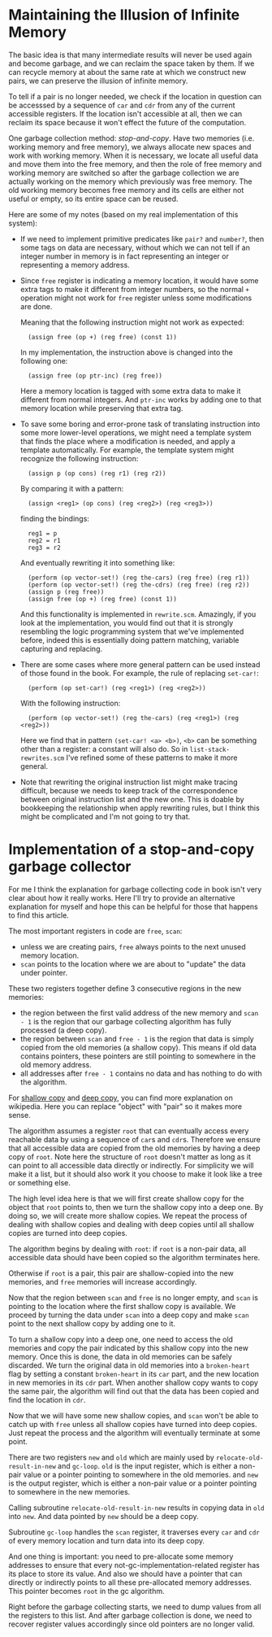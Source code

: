 # Maintaining the Illusion of Infinite Memory

The basic idea is that many intermediate results will never be used
again and become garbage, and we can reclaim the space taken by them.
If we can recycle memory at about the same rate at which we construct
new pairs, we can preserve the illusion of infinite memory.

To tell if a pair is no longer needed, we check if the location in question
can be accesssed by a sequence of `car` and `cdr` from any of the current
accessible registers. If the location isn't accessible at all, then
we can reclaim its space because it won't effect the future of the computation.

One garbage collection method: *stop-and-copy*.
Have two memories (i.e. working memory and free memory),
we always allocate new spaces and work with working memory.
When it is necessary, we locate all useful data and move them into the
free memory, and then the role of free memory and working memory are switched
so after the garbage collection we are actually working on the memory which
previously was free memory. The old working memory becomes free memory and
its cells are either not useful or empty, so its entire space can be reused.

Here are some of my notes (based on my real implementation of this system):

* If we need to implement primitive predicates like `pair?` and `number?`,
then some tags on data are necessary, without which we can not tell if an integer
number in memory is in fact representing an integer or representing a memory address.

* Since `free` register is indicating a memory location, it would have some extra
tags to make it different from integer numbers, so the normal `+` operation might
not work for `free` register unless some modifications are done.

    Meaning that the following instruction might not work as expected:

        (assign free (op +) (reg free) (const 1))

    In my implementation, the instruction above is changed into the following one:

        (assign free (op ptr-inc) (reg free))

    Here a memory location is tagged with some extra data to make it different from
    normal integers. And `ptr-inc` works by adding one to that memory location while
    preserving that extra tag.

* To save some boring and error-prone task of translating instruction into
some more lower-level operations, we might need a template system that finds
the place where a modification is needed, and apply a template automatically.
For example, the template system might recognize the following instruction:

        (assign p (op cons) (reg r1) (reg r2))

    By comparing it with a pattern:

        (assign <reg1> (op cons) (reg <reg2>) (reg <reg3>))

    finding the bindings:

        reg1 = p
        reg2 = r1
        reg3 = r2

    And eventually rewriting it into something like:

        (perform (op vector-set!) (reg the-cars) (reg free) (reg r1))
        (perform (op vector-set!) (reg the-cdrs) (reg free) (reg r2))
        (assign p (reg free))
        (assign free (op +) (reg free) (const 1))

    And this functionality is implemented in `rewrite.scm`.
    Amazingly, if you look at the implementation, you would find out
    that it is strongly resembling the logic programming system that we've implemented before,
    indeed this is essentially doing pattern matching, variable capturing and replacing.

* There are some cases where more general pattern can be used instead of those
found in the book. For example, the rule of replacing `set-car!`:

        (perform (op set-car!) (reg <reg1>) (reg <reg2>))

    With the following instruction:

        (perform (op vector-set!) (reg the-cars) (reg <reg1>) (reg <reg2>))

    Here we find that in pattern `(set-car! <a> <b>)`, `<b>` can be something other than
    a register: a constant will also do.
    So in `list-stack-rewrites.scm` I've refined some of these patterns to make it
    more general.

* Note that rewriting the original instruction list
might make tracing difficult,
because we needs to keep track of the correspondence
between original instruction list and the new one.
This is doable by bookkeeping the relationship when apply rewriting rules,
but I think this might be complicated and I'm not going to try that.

# Implementation of a stop-and-copy garbage collector

For me I think the explanation for garbage collecting code
in book isn't very clear about how it really works.
Here I'll try to provide an alternative explanation for myself
and hope this can be helpful for those that happens to find this article.

The most important registers in code are `free`, `scan`:

* unless we are creating pairs, `free` always points to the next unused memory location.
* `scan` points to the location where we are about to "update" the data under pointer.

These two registers together define 3 consecutive regions in the new memories:

* the region between the first valid address of the new memory and `scan - 1`
is the region that our garbage collecting algorithm has fully processed (a deep copy).
* the region between `scan` and `free - 1` is the region that data is simply copied from
the old memories (a shallow copy). This means if old data contains pointers,
these pointers are still pointing to somewhere in the old memory address.
* all addresses after `free - 1` contains no data and has nothing to do with the algorithm.

For [shallow copy](http://en.wikipedia.org/wiki/Object_copy#Shallow_copy)
and [deep copy](http://en.wikipedia.org/wiki/Object_copy#Deep_copy),
you can find more explanation on wikipedia. Here you can replace "object" with "pair"
so it makes more sense.

The algorithm assumes a register `root` that can eventually access every reachable data
by using a sequence of `car`s and `cdr`s. Therefore we ensure that all accessible
data are copied from the old memories by having a deep copy of `root`.
Note here the structure of `root` doesn't matter as long as it can point to all accessible
data directly or indirectly. For simplicity we will make it a list, but it should also
work it you choose to make it look like a tree or something else.

The high level idea here is that we will first create shallow copy for the object that
`root` points to, then we turn the shallow copy into a deep one.
By doing so, we will create more shallow copies. We repeat the process of dealing with
shallow copies and dealing with deep copies
until all shallow copies are turned into deep copies.

The algorithm begins by dealing with `root`: if `root` is a non-pair data,
all accessible data should have been copied so the algorithm terminates here.

Otherwise if `root` is a pair, this pair are shallow-copied into the new memories,
and `free` memories will increase accordingly.

Now that the region between `scan` and `free` is no longer empty,
and `scan` is pointing to the location where the first shallow copy is available.
We proceed by turning the data under `scan` into a deep copy and make `scan` point to
the next shallow copy by adding one to it.

To turn a shallow copy into a deep one, one need to access the old memories
and copy the pair indicated by this shallow copy into the new memory.
Once this is done, the data in old memories can be safely discarded.
We turn the original data in old memories into a `broken-heart` flag
by setting a constant `broken-heart` in its `car` part, and the new location
in new memories in its `cdr` part. When another shallow copy wants to copy the
same pair, the algorithm will find out that the data has been copied and
find the location in `cdr`.

Now that we will have some new shallow copies, and `scan` won't be able to
catch up with `free` unless all shallow copies have turned into deep copies.
Just repeat the process and the algorithm will eventually terminate at some point.

There are two registers `new` and `old` which are mainly used by `relocate-old-result-in-new`
and `gc-loop`.
`old` is the input register,
which is either a non-pair value or a pointer pointing to somewhere in the old memories.
and `new` is the output register,
which is either a non-pair value or a pointer pointing to somewhere in the new memories.

Calling subroutine `relocate-old-result-in-new`
results in copying data in `old` into `new`. And data pointed by `new` should be a deep copy.

Subroutine `gc-loop` handles the `scan` register, it traverses every `car` and `cdr` of every
memory location and turn data into its deep copy.

And one thing is important: you need to pre-allocate some memory addresses to ensure that every
not-gc-implementation-related register has its place to store its value.
And also we should have a pointer that can directly or indirectly points to all these
pre-allocated memory addresses. This pointer becomes `root` in the gc algorithm.

Right before the garbage collecting starts, we need to dump values from all the registers to
this list. And after garbage collection is done, we need to recover register values
accordingly since old pointers are no longer valid.
